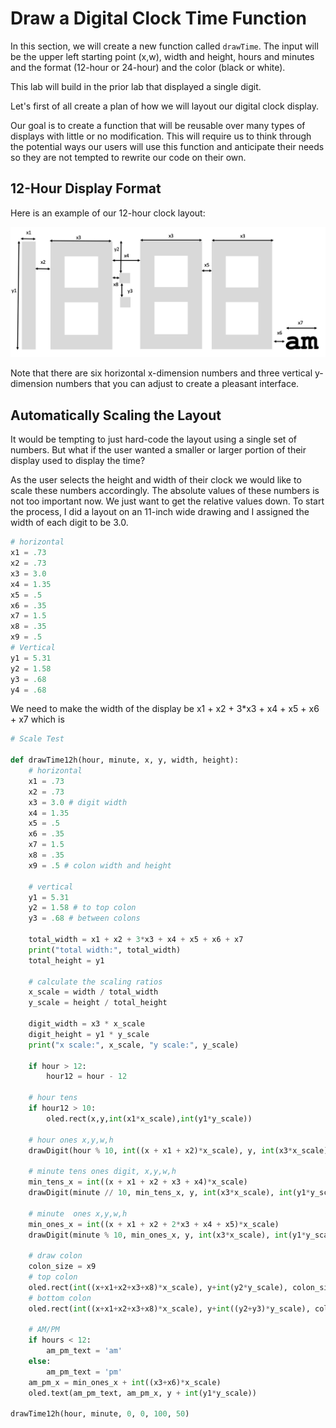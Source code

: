 # Draw a Digital Clock Time Function

In this section, we will create a new function called ```drawTime```.  The input will be the upper left starting point (x,w), width and height, hours and minutes
and the format (12-hour or 24-hour) and the color (black or white).

This lab will build in the prior lab that displayed a single digit.

Let's first of all create a plan of how we will layout our digital clock display.

Our goal is to create a function that will be reusable over many types of displays with little or no modification.  This will require us to think through the potential ways our users will use this function and anticipate their needs so they
are not tempted to rewrite our code on their own.

## 12-Hour Display Format

Here is an example of our 12-hour clock layout:

![](../img/clock-time-layout.png)

Note that there are six horizontal x-dimension numbers and three vertical y-dimension numbers that you can adjust to create a pleasant interface.

## Automatically Scaling the Layout

It would be tempting to just hard-code the layout using a single set of numbers.
But what if the user wanted a smaller or larger portion of their display used to
display the time?

As the user selects the height and width of their clock we would like to scale these numbers accordingly.  The absolute values of these numbers is not too important
now.  We just want to get the relative values down.  To start the process, I did
a layout on an 11-inch wide drawing and I assigned the width of each digit to be 3.0.

```py
# horizontal
x1 = .73
x2 = .73
x3 = 3.0
x4 = 1.35
x5 = .5
x6 = .35
x7 = 1.5
x8 = .35
x9 = .5
# Vertical
y1 = 5.31
y2 = 1.58
y3 = .68
y4 = .68
```

We need to make the width of the display be x1 + x2 + 3*x3 + x4 + x5 + x6 + x7 which is


```py
# Scale Test

def drawTime12h(hour, minute, x, y, width, height):
    # horizontal
    x1 = .73
    x2 = .73
    x3 = 3.0 # digit width
    x4 = 1.35
    x5 = .5
    x6 = .35
    x7 = 1.5
    x8 = .35
    x9 = .5 # colon width and height

    # vertical
    y1 = 5.31
    y2 = 1.58 # to top colon
    y3 = .68 # between colons

    total_width = x1 + x2 + 3*x3 + x4 + x5 + x6 + x7
    print("total width:", total_width)
    total_height = y1
    
    # calculate the scaling ratios
    x_scale = width / total_width
    y_scale = height / total_height 
    
    digit_width = x3 * x_scale
    digit_height = y1 * y_scale
    print("x scale:", x_scale, "y scale:", y_scale)
    
    if hour > 12:
        hour12 = hour - 12
    
    # hour tens
    if hour12 > 10:
        oled.rect(x,y,int(x1*x_scale),int(y1*y_scale))
        
    # hour ones x,y,w,h
    drawDigit(hour % 10, int((x + x1 + x2)*x_scale), y, int(x3*x_scale), int(y1*y_scale))
    
    # minute tens ones digit, x,y,w,h
    min_tens_x = int((x + x1 + x2 + x3 + x4)*x_scale)
    drawDigit(minute // 10, min_tens_x, y, int(x3*x_scale), int(y1*y_scale))
    
    # minute  ones x,y,w,h
    min_ones_x = int((x + x1 + x2 + 2*x3 + x4 + x5)*x_scale)
    drawDigit(minute % 10, min_ones_x, y, int(x3*x_scale), int(y1*y_scale))

    # draw colon
    colon_size = x9
    # top colon
    oled.rect(int((x+x1+x2+x3+x8)*x_scale), y+int(y2*y_scale), colon_size, colon_size)
    # bottom colon
    oled.rect(int((x+x1+x2+x3+x8)*x_scale), y+int((y2+y3)*y_scale), colon_size, colon_size)
    
    # AM/PM
    if hours < 12:
        am_pm_text = 'am'
    else:
        am_pm_text = 'pm'
    am_pm_x = min_ones_x + int((x3+x6)*x_scale)
    oled.text(am_pm_text, am_pm_x, y + int(y1*y_scale)) 

drawTime12h(hour, minute, 0, 0, 100, 50)

```

